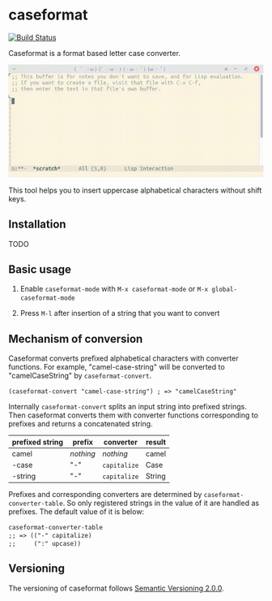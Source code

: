 # caseformat

[![Build Status](https://travis-ci.org/HKey/caseformat.svg?branch=master)](https://travis-ci.org/HKey/caseformat)

Caseformat is a format based letter case converter.

![screencast](https://raw.githubusercontent.com/HKey/caseformat-assets/master/screencast.gif)

This tool helps you to insert uppercase alphabetical characters without
shift keys.

## Installation

TODO

## Basic usage

1. Enable `caseformat-mode` with `M-x caseformat-mode` or `M-x global-caseformat-mode`

2. Press `M-l` after insertion of a string that you want to convert

## Mechanism of conversion

Caseformat converts prefixed alphabetical characters with converter functions.
For example, "camel-case-string" will be converted to
"camelCaseString" by `caseformat-convert`.

```emacs-lisp
(caseformat-convert "camel-case-string") ; => "camelCaseString"
```

Internally `caseformat-convert` splits an input string into prefixed strings.
Then caseformat converts them with converter functions corresponding
to prefixes and returns a concatenated string.

| prefixed string | prefix    | converter    | result |
|-----------------|-----------|--------------|--------|
| camel           | *nothing* | *nothing*    | camel  |
| -case           | "-"       | `capitalize` | Case   |
| -string         | "-"       | `capitalize` | String |

Prefixes and corresponding converters are determined by
`caseformat-converter-table`.
So only registered strings in the value of it are handled as prefixes.
The default value of it is below:

```emacs-lisp
caseformat-converter-table
;; => (("-" capitalize)
;;     (":" upcase))
```

## Versioning

The versioning of caseformat follows [Semantic Versioning 2.0.0](http://semver.org/spec/v2.0.0.html).

